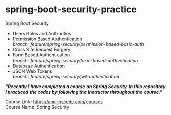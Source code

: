 # spring-boot-security-practice
Spring Boot Security
- Users Roles and Authorities
- Permission Based Authentication
  <i><br>branch: feature/spring-security/permission-based-basic-auth</i>
- Cross Site Request Forgery
- Form Based Authentication
  <i><br>branch: feature/spring-security/form-based-authentication</i>
- Database Authentication
- JSON Web Tokens
  <i><br>branch: feature/spring-security/jwt-authentication</i>

**_<p align="justify">"Recently I have completed a course on Spring Security. In this repository i practiced the codes by following the instructor throughout the course."<p/>_**
Course Link: https://amigoscode.com/courses <br>
Course Name: Spring Security